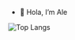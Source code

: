 - 👋 Hola, I’m Ale

![Top Langs](https://github-readme-stats.vercel.app/api/top-langs/?username=alelthomas&theme=tokyonight)


<!---
alelthomas/alelthomas is a ✨ special ✨ repository because its `README.md` (this file) appears on your GitHub profile.
You can click the Preview link to take a look at your changes.
--->
